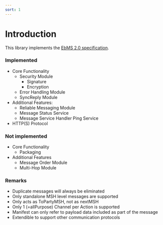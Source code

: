 ```yaml
---
sort: 1
---
```


# Introduction

This library implements the [EbMS 2.0 specification](http://www.ebxml.org/specs/ebMS2.pdf).

### Implemented

-	Core Functionality
	-	Security Module
		-	Signature
		-	Encryption
	-	Error Handling Module
	-	SyncReply Module
-	Additional Features:
	-	Reliable Messaging Module
	-	Message Status Service
	-	Message Service Handler Ping Service
-	HTTP(S) Protocol

### Not implemented

-	Core Functionality
	-	Packaging
-	Additional Features
	-	Message Order Module
	-	Multi-Hop Module

### Remarks

-	Duplicate messages will always be eliminated
-	Only standalone MSH level messages are supported
-	Only acts as ToPartyMSH, not as nextMSH
-	Only 1 (=allPurpose) Channel per Action is supported
-	Manifest can only refer to payload data included as part of the message
-	Extendible to support other communication protocols
